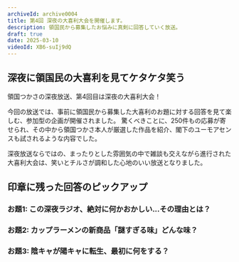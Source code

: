 ```yaml
---
archiveId: archive0004
title: 第4回 深夜の大喜利大会を開催します。
description: 領国民から募集したお悩みに真剣に回答していく放送。
draft: true
date: 2025-03-10
videoId: XB6-suIj9dQ
---
```

## 深夜に領国民の大喜利を見てケタケタ笑う

領国つかさの深夜放送、第4回目は深夜の大喜利大会！

今回の放送では、事前に領国民から募集した大喜利のお題に対する回答を見て楽しむ、参加型の企画が開催されました。
驚くべきことに、250件もの応募が寄せられ、その中から領国つかさ本人が厳選した作品を紹介、閣下のユーモアセンスも試されるような内容でした。

深夜放送ならではの、まったりとした雰囲気の中で雑談も交えながら進行された大喜利大会は、笑いとチルさが調和した心地のいい放送となりました。


## 印章に残った回答のピックアップ
### お題1: この深夜ラジオ、絶対に何かおかしい...その理由とは？

### お題2: カップラーメンの新商品「謎すぎる味」どんな味？

### お題3: 陰キャが陽キャに転生、最初に何をする？
